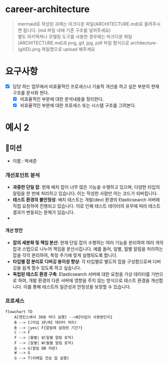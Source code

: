 # career-architecture
> mermaid로 작성된 과제는 마크다운 파일(ARCHITECTURE.md)로 올려주시면 됩니다. (md 파일 내에 기존 구조를 넣어주세요)<br>
> 별도 아키택쳐나 모델링 도구를 사용한 경우에는 마크다운 파일(ARCHITECTURE.md)과 png, gif, jpg, pdf 파일 형식으로 architecture-{gitID}.png 파일명으로 upload 해주세요
# 요구사항
- [x] 담당 하는 업무에서 비효율적인 프로세스나 기술적 개선을 하고 싶은 부분의 현재 구조를 문서화 한다.
  - [x] 비효율적인 부분에 대한 분석내용을 정리한다.
  - [x] 비효율적인 부분에 대한 프로세스 또는 시스템 구조를 그려본다.

# 예시 2

## 🚀미션
- 이름 : 박세준

### 개선포인트 분석
- __과중한 단일 잡__: 현재 배치 잡이 너무 많은 기능을 수행하고 있으며, 다양한 타입의 알림을 한 번에 처리하고 있습니다. 이는 작성한 사람만 아는 코드가 되버립니다.
- __테스트 환경의 불안정성__: 배치 테스트는 개발(dev) 환경의 Elasticsearch 서버에 직접 요청하여 진행되고 있습니다. 이로 인해 테스트 데이터의 유무에 따라 테스트 결과가 변동되는 문제가 있습니다.
-
#### 개선 방안
- __잡의 세분화 및 책임 분산__: 현재 단일 잡이 수행하는 여러 기능을 분리하여 여러 개의 잡과 스텝으로 나누어 책임을 분산시킵니다.
  예를 들어, 일별, 월별 알림을 처리하는 잡을 각각 분리하여, 특정 주기에 맞게 실행되도록 합니다.
- __타입별 잡 분리로 디버깅 용이성 향상__: 각 타입별로 별도의 잡을 구성함으로써 디버깅을 쉽게 할수 있도록 하고 싶습니다.
- __독립된 테스트 환경 구축__: Elasticsearch 서버에 대한 요청을 가상 데이터를 기반으로 하여, 개발 환경의 다른 서버에 영향을 주지 않는 방식으로 테스트 환경을 개선합니다.
  이를 통해 테스트의 일관성과 안정성을 보장할 수 있습니다.

### 프로세스
```mermaid
flowchart TD
    A[잰킨스에서 30분 마다 실행] -->B{타입이 사용량인지}
    B --> C(타입 SP/RI 데이터 처리)
    B --> |yes| F{알림에 설정된 기간?}
    C --> F
    F --> |월별| Q(일별 알림 로직)
    F --> |일별| W(월별 알림 로직)
    Q --> G(알림 DB 저장)
    W --> G
    G --> T(이메일 전송 잡 실행)
    
```
